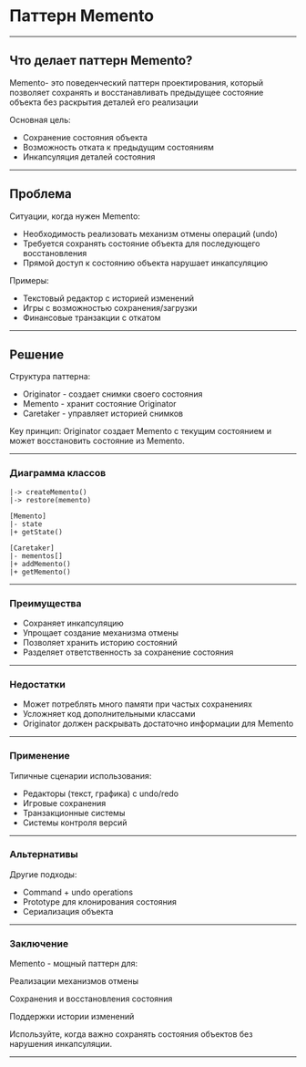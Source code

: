 # Паттерн Memento

---

## Что делает паттерн Memento?

Memento- это поведенческий паттерн проектирования, который позволяет сохранять и восстанавливать предыдущее состояние объекта без раскрытия деталей его реализации

Основная цель:
- Сохранение состояния объекта
- Возможность отката к предыдущим состояниям 
- Инкапсуляция деталей состояния

---

## Проблема
Ситуации, когда нужен Memento:
- Необходимость реализовать механизм отмены операций (undo)
- Требуется сохранять состояние объекта для последующего восстановления
- Прямой доступ к состоянию объекта нарушает инкапсуляцию

Примеры:
- Текстовый редактор с историей изменений
- Игры с возможностью сохранения/загрузки
- Финансовые транзакции с откатом

---

## Решение

Структура паттерна:
- Originator - создает снимки своего состояния
- Memento - хранит состояние Originator
- Caretaker - управляет историей снимков

Key принцип: Originator создает Memento с текущим состоянием и может восстановить состояние из Memento.

---
### Диаграмма классов

```[Originator]
|-> createMemento()
|-> restore(memento)

[Memento]
|- state
|+ getState()

[Caretaker]
|- mementos[]
|+ addMemento()
|+ getMemento()
```

---
### Преимущества

- Сохраняет инкапсуляцию
- Упрощает создание механизма отмены 
- Позволяет хранить историю состояний 
- Разделяет ответственность за сохранение состояния

---

### Недостатки

- Может потреблять много памяти при частых сохранениях
- Усложняет код дополнительными классами 
- Originator должен раскрывать достаточно информации для Memento

---

### Применение

Типичные сценарии использования:
- Редакторы (текст, графика) с undo/redo
- Игровые сохранения
- Транзакционные системы
- Системы контроля версий

---

### Альтернативы

Другие подходы:
- Command + undo operations
- Prototype для клонирования состояния
- Сериализация объекта

---

### Заключение

Memento - мощный паттерн для:

Реализации механизмов отмены

Сохранения и восстановления состояния

Поддержки истории изменений

Используйте, когда важно сохранять состояния объектов без нарушения инкапсуляции.

---
